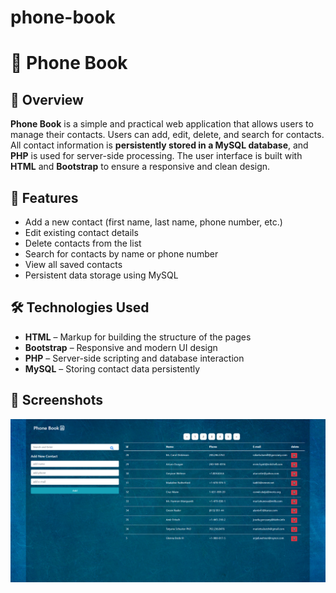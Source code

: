 # phone-book
# 📖 Phone Book

## 📌 Overview

**Phone Book** is a simple and practical web application that allows users to manage their contacts. Users can add, edit, delete, and search for contacts. All contact information is **persistently stored in a MySQL database**, and **PHP** is used for server-side processing. The user interface is built with **HTML** and **Bootstrap** to ensure a responsive and clean design.

## 🎯 Features

- Add a new contact (first name, last name, phone number, etc.)
- Edit existing contact details
- Delete contacts from the list
- Search for contacts by name or phone number
- View all saved contacts
- Persistent data storage using MySQL

## 🛠 Technologies Used

- **HTML** – Markup for building the structure of the pages
- **Bootstrap** – Responsive and modern UI design
- **PHP** – Server-side scripting and database interaction
- **MySQL** – Storing contact data persistently

## 🧪 Screenshots
![Quiz App Screenshot](./Preview.PNG)
